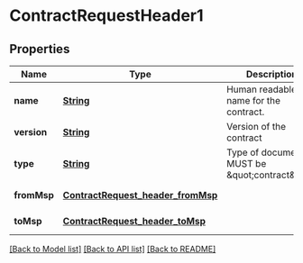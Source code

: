 # ContractRequestHeader1
## Properties

Name | Type | Description | Notes
------------ | ------------- | ------------- | -------------
**name** | [**String**](string.md) | Human readable name for the contract. | [optional] [default to null]
**version** | [**String**](string.md) | Version of the contract | [default to null]
**type** | [**String**](string.md) | Type of document. MUST be \&quot;contract\&quot; | [default to null]
**fromMsp** | [**ContractRequest_header_fromMsp**](ContractRequest_header_fromMsp.md) |  | [default to null]
**toMsp** | [**ContractRequest_header_toMsp**](ContractRequest_header_toMsp.md) |  | [default to null]

[[Back to Model list]](../README.md#documentation-for-models) [[Back to API list]](../README.md#documentation-for-api-endpoints) [[Back to README]](../README.md)

